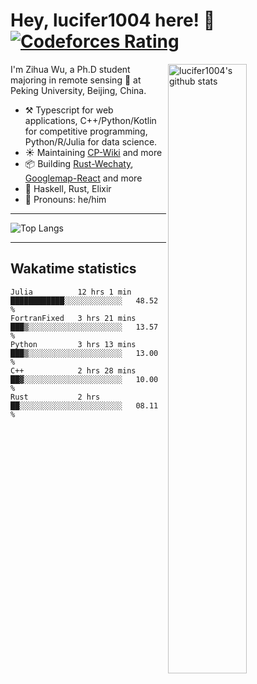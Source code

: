 # Hey, lucifer1004 here! :wave: [![Codeforces Rating](https://cfrating.ihcr.top/?user=lucifer1004&style=flat-square)](https://codeforces.com/profile/lucifer1004)

<img width="50%" align="right" alt="lucifer1004's github stats" src="https://github-readme-stats.vercel.app/api?username=lucifer1004&show_icons=true">

I'm Zihua Wu, a Ph.D student majoring in remote sensing :satellite: at Peking University, Beijing, China.

- :hammer_and_pick: Typescript for web applications, C++/Python/Kotlin for competitive programming, Python/R/Julia for data science.
- :sunny: Maintaining [CP-Wiki](https://cp-wiki.vercel.app) and more 
- :package: Building [Rust-Wechaty](https://github.com/wechaty/rust-wechaty), [Googlemap-React](https://github.com/googlemap-react/googlemap-react) and more
- :seedling: Haskell, Rust, Elixir
- :man: Pronouns: he/him

---

![Top Langs](https://github-readme-stats.vercel.app/api/top-langs/?username=lucifer1004&layout=compact)

---

## Wakatime statistics

<!--START_SECTION:waka-->
```text
Julia          12 hrs 1 min    ████████████░░░░░░░░░░░░░   48.52 % 
FortranFixed   3 hrs 21 mins   ███▒░░░░░░░░░░░░░░░░░░░░░   13.57 % 
Python         3 hrs 13 mins   ███▒░░░░░░░░░░░░░░░░░░░░░   13.00 % 
C++            2 hrs 28 mins   ██▓░░░░░░░░░░░░░░░░░░░░░░   10.00 % 
Rust           2 hrs           ██░░░░░░░░░░░░░░░░░░░░░░░   08.11 % 
```
<!--END_SECTION:waka-->
